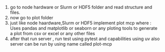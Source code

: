 1. go to node hardware or Slurm or HDF5 folder and read structure and files.
2. now go to plot folder
3. just like node haardware,Slurm or HDF5 implement plot mcp where : Uses pandas and matplotlib or seaborn or any  ploting tools to generate a plot from csv or excel or any other files
4. after that run server , run test using pytest and capabilities using uv also server can be run by using name called plot-mcp
